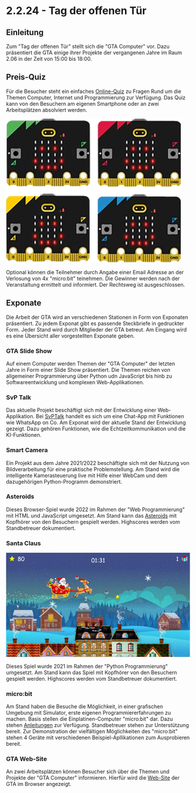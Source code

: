 # 2.2.24 - Tag der offenen Tür

## Einleitung
Zum "Tag der offenen Tür" stellt sich die "GTA Computer" vor. Dazu präsentiert die GTA einige ihrer Projekte der vergangenen Jahre im Raum 2.06 in der Zeit von 15:00 bis 18:00.

## Preis-Quiz
Für die Besucher steht ein einfaches [Online-Quiz](https://forms.office.com/r/QvAaquLWnt) zu Fragen Rund um die Themen Computer, Internet und Programmierung zur Verfügung. Das Quiz kann von den Besuchern am eigenen Smartphone oder an zwei Arbeitsplätzen absolviert werden.

![microbits](microbits.png)

Optional können die Teilnehmer durch Angabe einer Email Adresse an der Verlosung von 4x "micro:bit" teinehmen. Die Gewinner werden nach der Veranstaltung ermittelt und informiert. Der Rechtsweg ist ausgeschlossen.

## Exponate

Die Arbeit der GTA wird an verschiedenen Stationen in Form von Exponaten präsentiert. Zu jedem Exponat gibt es passende Steckbriefe in gedruckter Form. Jeder Stand wird durch Mitglieder der GTA betreut. Am Eingang wird es eine Übersicht aller vorgestellten Exponate geben.

### GTA Slide Show
Auf einem Computer werden Themen der "GTA Computer" der letzten Jahre in Form einer Slide Show präsentiert. Die Themen reichen von allgemeiner Programmierung über Python udn JavaScript bis hinb zu Softwareentwicklung und komplexen Web-Applikationen.

### SvP Talk
Das aktuelle Projekt beschäftigt sich mit der Entwicklung einer Web-Applikation. Bei [SvPTalk](https://svptalk.web.app) handelt es sich um eine Chat-App mit Funktionen wie WhatsApp on Co. Am Exponat wird der aktuelle Stand der Entwicklung gezeigt. Dazu gehören Funktionen, wie die Echtzeitkommunikation und die KI-Funktionen.

### Smart Camera
Ein Projekt aus dem Jahre 2021/2022 beschäftigte sich mit der Nutzung von Bildverarbeitung für eine praktische Problemstellung. Am Stand wird die intelligente Kamerasteuerung live mit Hilfe einer WebCam und dem dazugehörigen Python-Programm demonstriert.

### Asteroids
Dieses Browser-Spiel wurde 2022 im Rahmen der "Web Programmierung" mit HTML und JavaScript umgesetzt. Am Stand kann das [Asteroids](asteroids) mit Kopfhörer von den Besuchern gespielt werden. Highscores werden vom Standbetreuer dokumentiert.

### Santa Claus

![Santa Claus](santaclaus.png)

Dieses Spiel wurde 2021 im Rahmen der "Python Programmierung" umgesetzt. Am Stand kann das Spiel mit Kopfhörer von den Besuchern gespielt werden. Highscores werden vom Standbetreuer dokumentiert.

### micro:bit
Am Stand haben die Besuche die Möglichkeit, in einer grafischen Umgebung mit Simulator, erste eigenen Programmiererfahrungen zu machen. Basis stellen die Einplatinen-Computer "micro:bit" dar. Dazu stehen [Anleitungen](https://janobi7.github.io/makecode-tutorials/) zur Verfügung. Standbetreuer stehen zur Unterstützung bereit. Zur Demonstration der vielfältigen Möglichkeiten des "micro:bit" stehen 4 Geräte mit verschiedenen Beispiel-Apllikationen zum Ausprobieren bereit.

### GTA Web-Site
An zwei Arbeitsplätzen können Besucher sich über die Themen und Projekte der "GTA Computer" informieren. Hierfür wird die [Web-Site](/gta-computer) der GTA im Browser angezeigt.

